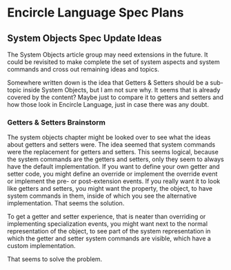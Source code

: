 Encircle Language Spec Plans
============================

System Objects Spec Update Ideas
--------------------------------

The System Objects article group may need extensions in the future. It could be revisited to make complete the set of system aspects and system commands and cross out remaining ideas and topics.

Somewhere written down is the idea that Getters & Setters should be a sub-topic inside System Objects, but I am not sure why. It seems that is already covered by the content? Maybe just to compare it to getters and setters and how those look in Encircle Language, just in case there was any doubt.

### Getters & Setters Brainstorm

The system objects chapter might be looked over to see what the ideas about getters and setters were. The idea seemed that system commands were the replacement for getters and setters. This seems logical, because the system commands are the getters and setters, only they seem to always have the default implementation. If you want to define your own getter and setter code, you might define an override or implement the override event or implement the pre- or post-extension events. If you really want it to look like getters and setters, you might want the property, the object, to have system commands in them, inside of which you see the alternative implementation. That seems the solution.

To get a getter and setter experience, that is neater than overriding or implementing specialization events, you might want next to the normal representation of the object, to see part of the system representation in which the getter and setter system commands are visible, which have a custom implementation.

That seems to solve the problem.